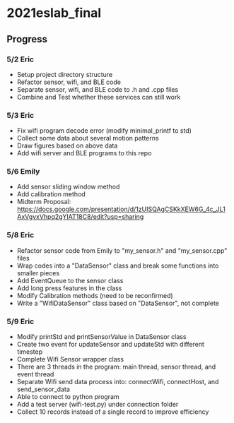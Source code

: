 # 2021eslab_final

## Progress

### 5/2 Eric
- Setup project directory structure
- Refactor sensor, wifi, and BLE code
- Separate sensor, wifi, and BLE code to .h and .cpp files
- Combine and Test whether these services can still work

### 5/3 Eric
- Fix wifi program decode error (modify minimal_printf to std)
- Collect some data about several motion patterns
- Draw figures based on above data
- Add wifi server and BLE programs to this repo

### 5/6 Emily
- Add sensor sliding window method
- Add calibration method
- Midterm Proposal: https://docs.google.com/presentation/d/1zUISQAgCSKkXEW6G_4c_JL1AxVgvxVhpq2gYIAT18C8/edit?usp=sharing

### 5/8 Eric
- Refactor sensor code from Emily to "my_sensor.h" and "my_sensor.cpp" files
- Wrap codes into a "DataSensor" class and break some functions into smaller pieces
- Add EventQueue to the sensor class
- Add long press features in the class
- Modify Calibration methods (need to be reconfirmed)
- Write a "WifiDataSensor" class based on "DataSensor", not complete

### 5/9 Eric
- Modify printStd and printSensorValue in DataSensor class
- Create two event for updateSensor and updateStd with different timestep
- Complete Wifi Sensor wrapper class
- There are 3 threads in the program: main thread, sensor thread, and event thread
- Separate Wifi send data process into: connectWifi, connectHost, and send_sensor_data
- Able to connect to python program 
- Add a test server (wifi-test.py) under connection folder
- Collect 10 records instead of a single record to improve efficiency